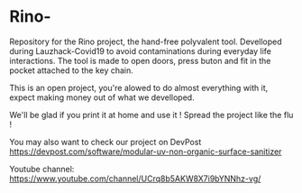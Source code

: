 # Rino-
Repository for the Rino project, the hand-free polyvalent tool. Develloped during Lauzhack-Covid19 to avoid contaminations during everyday life interactions. The tool is made to open doors, press buton and fit in the pocket attached to the key chain.

This is an open project, you're alowed to do almost everything with it, expect making money out of what we develloped.

We'll be glad if you print it at home and use it ! Spread the project like the flu !

You may also want to check our project on  DevPost
https://devpost.com/software/modular-uv-non-organic-surface-sanitizer

Youtube channel: https://www.youtube.com/channel/UCrq8b5AKW8X7i9bYNNhz-vg/
